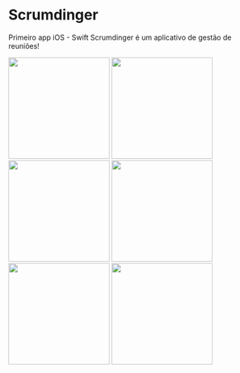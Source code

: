 # Scrumdinger
Primeiro app iOS - Swift
Scrumdinger é um aplicativo de gestão de reuniões!

<img src="https://github.com/jessicalsoares/Scrumdinger/assets/138133901/10edd21e-d2de-49ce-80ed-8298fdf56957" width="200">
<img src="https://github.com/jessicalsoares/Scrumdinger/assets/138133901/40f7f507-034d-44ea-a040-9cc77891b1f8" width="200">
<img src="https://github.com/jessicalsoares/Scrumdinger/assets/138133901/5028c801-b788-47ab-b3b3-f997964ad444" width="200">
<img src="https://github.com/jessicalsoares/Scrumdinger/assets/138133901/3eb5beb0-9ac4-4a5f-b7b4-ea4cf7e341e2" width="200">
<img src="https://github.com/jessicalsoares/Scrumdinger/assets/138133901/47868a56-6ca9-4d2f-b7a0-e7505e25afcb" width="200">
<img src="https://github.com/jessicalsoares/Scrumdinger/assets/138133901/b10dfdf4-3785-4e46-b816-0823b52b746d" width="200">




